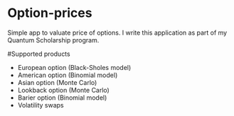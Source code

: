 # Option-prices
Simple app to valuate price of options. I write this application as part of my Quantum Scholarship program.

#Supported products
- European option (Black-Sholes model)
- American option (Binomial model)
- Asian option (Monte Carlo)
- Lookback option (Monte Carlo)
- Barier option (Binomial model)
- Volatility swaps
